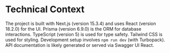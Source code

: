 # Technical Context

The project is built with Next.js (version 15.3.4) and uses React (version 18.2.0) for the UI. Prisma (version 6.9.0) is the ORM for database interactions. TypeScript (version 5) is used for type safety. Tailwind CSS is used for styling. Development setup involves `npm run dev` (with Turbopack). API documentation is likely generated or served via Swagger UI React.
